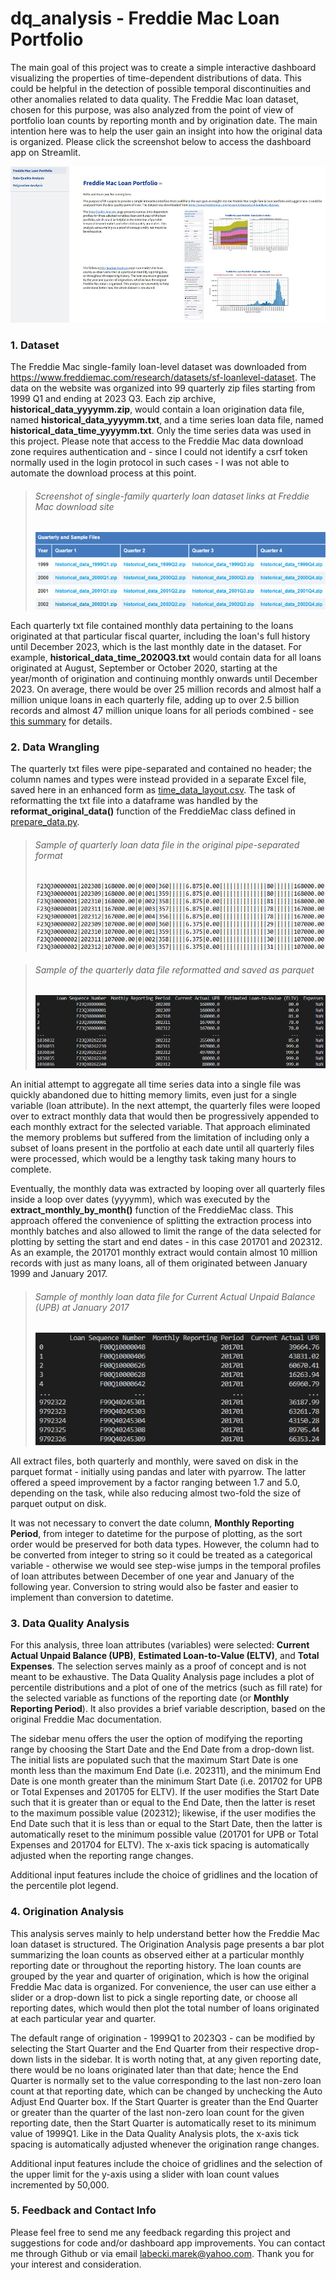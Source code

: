 # dq_analysis - Freddie Mac Loan Portfolio
The main goal of this project was to create a simple interactive dashboard visualizing the properties of time-dependent distributions of data. This could be helpful in the detection of possible temporal discontinuities and other anomalies related to data quality. The Freddie Mac loan dataset, chosen for this purpose, was also analyzed from the point of view of portfolio loan counts by reporting month and by origination date. The main intention here was to help the user gain an insight into how the original data is organized. Please click the screenshot below to access the dashboard app on Streamlit.

[<img src='img/freddie_mac/Page0_FreddieMacLoanPortfolio_w1000.jpg'>](https://mlabecki-dq-analysis-srcfreddie-mac-loan-portfolio-1a4tv6.streamlit.app/)

### 1. Dataset
The Freddie Mac single-family loan-level dataset was downloaded from https://www.freddiemac.com/research/datasets/sf-loanlevel-dataset. The data on the website was organized into 99 quarterly zip files starting from 1999 Q1 and ending at 2023 Q3. Each zip archive, **historical_data_yyyymm.zip**, would contain a loan origination data file, named **historical_data_yyyymm.txt**, and a time series loan data file, named **historical_data_time_yyyymm.txt**. Only the time series data was used in this project. Please note that access to the Freddie Mac data download zone requires authentication and - since I could not identify a csrf token normally used in the login protocol in such cases - I was not able to automate the download process at this point.

> ###### Screenshot of single-family quarterly loan dataset links at Freddie Mac download site
> ![](img/freddie_mac/01_StandardDataSet_screenshot_600x160.png)

Each quarterly txt file contained monthly data pertaining to the loans originated at that particular fiscal quarter, including the loan's full history until December 2023, which is the last monthly date in the dataset. For example, **historical_data_time_2020Q3.txt** would contain data for all loans originated at August, September or October 2020, starting at the year/month of origination and continuing monthly onwards until December 2023. On average, there would be over 25 million records and almost half a million unique loans in each quarterly file, adding up to over 2.5 billion records and almost 47 million unique loans for all periods combined - see [<ins>this summary</ins>](data/freddie_mac/standard/summaries/Monthly_Performance_Dataset_Summary.csv) for details.

### 2. Data Wrangling
The quarterly txt files were pipe-separated and contained no header; the column names and types were instead provided in a separate Excel file, saved here in an enhanced form as [<ins>time_data_layout.csv</ins>](cfg/time_data_layout.csv). The task of reformatting the txt file into a dataframe was handled by the **reformat_original_data()** function of the FreddieMac class defined in [<ins>prepare_data.py</ins>](src/prepare_data.py). 

> ###### Sample of quarterly loan data file in the original pipe-separated format
> ![](img/freddie_mac/02_PipeSeparatedFile_screenshot.png)

> ###### Sample of the quarterly data file reformatted and saved as parquet
> ![](img/freddie_mac/03_ReformattedFile_screenshot.png)

An initial attempt to aggregate all time series data into a single file was quickly abandoned due to hitting memory limits, even just for a single variable (loan attribute). In the next attempt, the quarterly files were looped over to extract monthly data that would then be progressively appended to each monthly extract for the selected variable. That approach eliminated the memory problems but suffered from the limitation of including only a subset of loans present in the portfolio at each date until all quarterly files were processed, which would be a lengthy task taking many hours to complete. 

Eventually, the monthly data was extracted by looping over all quarterly files inside a loop over dates (yyyymm), which was executed by the **extract_monthly_by_month()** function of the FreddieMac class. This approach offered the convenience of splitting the extraction process into monthly batches and also allowed to limit the range of the data selected for plotting by setting the start and end dates - in this case 201701 and 202312. As an example, the 201701 monthly extract would contain almost 10 million records with just as many loans, all of them originated between January 1999 and January 2017.

> ###### Sample of monthly loan data file for Current Actual Unpaid Balance (UPB) at January 2017
> ![](img/freddie_mac/04_UPB_201701_File.png)

All extract files, both quarterly and monthly, were saved on disk in the parquet format - initially using pandas and later with pyarrow. The latter offered a speed improvement by a factor ranging between 1.7 and 5.0, depending on the task, while also reducing almost two-fold the size of parquet output on disk.

It was not necessary to convert the date column, **Monthly Reporting Period**, from integer to datetime for the purpose of plotting, as the sort order would be preserved for both data types. However, the column had to be converted from integer to string so it could be treated as a categorical variable - otherwise we would see step-wise jumps in the temporal profiles of loan attributes between December of one year and January of the following year. Conversion to string would also be faster and easier to implement than conversion to datetime.

### 3. Data Quality Analysis
For this analysis, three loan attributes (variables) were selected: **Current Actual Unpaid Balance (UPB)**, **Estimated Loan-to-Value (ELTV)**, and **Total Expenses**. The selection serves mainly as a proof of concept and is not meant to be exhaustive. The Data Quality Analysis page includes a plot of percentile distributions and a plot of one of the metrics (such as fill rate) for the selected variable as functions of the reporting date (or **Monthly Reporting Period**). It also provides a brief variable description, based on the original Freddie Mac documentation.

The sidebar menu offers the user the option of modifying the reporting range by choosing the Start Date and the End Date from a drop-down list. The initial lists are populated such that the maximum Start Date is one month less than the maximum End Date (i.e. 202311), and the minimum End Date is one month greater than the minimum Start Date (i.e. 201702 for UPB or Total Expenses and 201705 for ELTV). If the user modifies the Start Date such that it is greater than or equal to the End Date, then the latter is reset to the maximum possible value (202312); likewise, if the user modifies the End Date such that it is less than or equal to the Start Date, then the latter is automatically reset to the minimum possible value (201701 for UPB or Total Expenses and 201704 for ELTV). The x-axis tick spacing is automatically adjusted when the reporting range changes.

Additional input features include the choice of gridlines and the location of the percentile plot legend.

### 4. Origination Analysis
This analysis serves mainly to help understand better how the Freddie Mac loan dataset is structured. The Origination Analysis page presents a bar plot summarizing the loan counts as observed either at a particular monthly reporting date or throughout the reporting history. The loan counts are grouped by the year and quarter of origination, which is how the original Freddie Mac data is organized. For convenience, the user can use either a slider or a drop-down list to pick a single reporting date, or choose all reporting dates, which would then plot the total number of loans originated at each particular year and quarter. 

The default range of origination - 1999Q1 to 2023Q3 - can be modified by selecting the Start Quarter and the End Quarter from their respective drop-down lists in the sidebar. It is worth noting that, at any given reporting date, there would be no loans originated later than that date; hence the End Quarter is normally set to the value corresponding to the last non-zero loan count at that reporting date, which can be changed by unchecking the Auto Adjust End Quarter box. If the Start Quarter is greater than the End Quarter or greater than the quarter of the last non-zero loan count for the given reporting date, then the Start Quarter is automatically reset to its minimum value of 1999Q1. Like in the Data Quality Analysis plots, the x-axis tick spacing is automatically adjusted whenever the origination range changes.

Additional input features include the choice of gridlines and the selection of the upper limit for the y-axis using a slider with loan count values incremented by 50,000.

### 5. Feedback and Contact Info
Please feel free to send me any feedback regarding this project and suggestions for code and/or dashboard app improvements. You can contact me through Github or via email labecki.marek@yahoo.com. Thank you for your interest and consideration.
